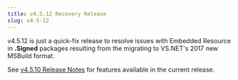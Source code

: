 ```yaml
---
title: v4.5.12 Recovery Release
slug: v4-5-12
---
```


v4.5.12 is just a quick-fix release to resolve issues with Embedded Resource in **.Signed** packages resulting from the migrating to VS.NET's 2017 new MSBuild format.

See [v4.5.10 Release Notes](/releases/v4_5_10) for features available in the current release.
 
 
